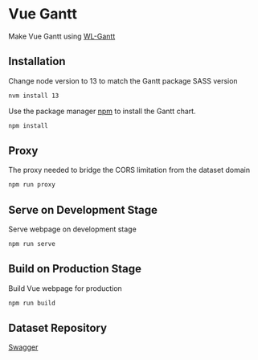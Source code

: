 # Vue Gantt

Make Vue Gantt using [WL-Gantt](https://github.com/hql7/wl-gantt)

## Installation
Change node version to 13 to match the Gantt package SASS version

```bash
nvm install 13
```

Use the package manager [npm](https://www.npmjs.com/) to install the Gantt chart.

```bash
npm install
```

## Proxy
The proxy needed to bridge the CORS limitation from the dataset domain

```bash
npm run proxy
```

## Serve on Development Stage
Serve webpage on development stage

```bash
npm run serve
```

## Build on Production Stage
Build Vue webpage for production

```bash
npm run build
```

## Dataset Repository
[Swagger](https://www.travel.taipei/open-api/swagger/ui/index#/Events/Events_Activity)
